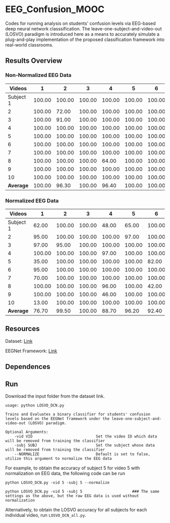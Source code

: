 # EEG_Confusion_MOOC
Codes for running analysis on students' confusion levels via EEG-based deep neural network classsification. The leave-one-subject-and-video-out (LOSVO) paradigm is introduced here as a means to accurately simulate a plug-and-play implementation of the proposed classification framework into real-world classrooms.

## Results Overview

### Non-Normalized EEG Data
| Videos| 1 | 2 | 3 | 4 | 5 | 6 | 7 | 8 | 9 | 10 | Average |
|-|-|-|-|-|-|-|-|-|-|-|-|
| Subject 1 | 100.00 | 100.00 | 100.00 | 100.00 | 100.00 | 100.00 | 100.00 | 100.00 | 100.00 | 100.00 | 100.00 |
| 2 | 100.00 | 72.00 | 100.00 | 100.00 | 100.00 | 100.00 | 100.00 | 100.00 | 100.00 | 97.00 | 86.90 |
| 3 | 100.00 | 91.00 | 100.00 | 100.00 | 100.00 | 100.00 | 100.00 | 100.00 | 100.00 | 83.00 | 97.40 |
| 4 | 100.00 | 100.00 | 100.00 | 100.00 | 100.00 | 100.00 | 100.00 | 100.00 | 100.00 | 86.00 | 98.60 |
| 5 | 100.00 | 100.00 | 100.00 | 100.00 | 100.00 | 100.00 | 100.00 | 100.00 | 100.00 | 100.00 | 100.00 |
| 6 | 100.00 | 100.00 | 100.00 | 100.00 | 100.00 | 100.00 | 100.00 | 100.00 | 100.00 | 100.00 | 100.00 |
| 7 | 100.00 | 100.00 | 100.00 | 100.00 | 100.00 | 100.00 | 100.00 | 100.00 | 0.00 | 100.00 | 90.00 |
| 8 | 100.00 | 100.00 | 100.00 | 64.00 | 100.00 | 100.00 | 100.00 | 100.00 | 0.00 | 100.00 | 86.40 |
| 9 | 100.00 | 100.00 | 100.00 | 100.00 | 100.00 | 100.00 | 100.00 | 100.00 | 100.00 | 100.00| 100.00 |
| 10 | 100.00 | 100.00 | 100.00 | 100.00 | 100.00 | 100.00 | 100.00 | 100.00 | 100.00 | 82.00 | 98.20 |
| **Average** | 100.00 | 96.30 | 100.00 | 96.40 | 100.00 | 100.00 | 100.00 | 90.00 | 80.00 | 94.80 | 95.75 |

### Normalized EEG Data
| Videos| 1 | 2 | 3 | 4 | 5 | 6 | 7 | 8 | 9 | 10 | Average |
|-|-|-|-|-|-|-|-|-|-|-|-|
| Subject 1 | 62.00 | 100.00 | 100.00 | 48.00 | 65.00 | 100.00 | 100.00 | 95.00 | 100.00 | 100.00 | 87.00 |
| 2         | 95.00 | 100.00| 100.00 | 100.00 | 97.00 | 100.00 | 100.00 | 88.00 | 76.00 | 87.00 | 94.30 |
| 3         | 97.00 | 95.00 | 100.00 | 100.00 | 100.00 | 100.00 | 100.00 | 100.00 | 100.00 | 100.00 | 99.20 |
| 4         | 100.00 | 100.00 | 100.00 | 97.00 | 100.00 | 100.00 | 100.00 | 100.00 | 100.00 | 86.00 | 99.70 |
| 5         | 35.00 | 100.00 | 100.00 | 100.00 | 100.00 | 82.00 | 100.00 | 100.00 | 88.00 | 100.00 | 90.50 |
| 6         | 95.00 | 100.00 | 100.00 | 100.00 | 100.00 | 100.00 | 100.00 | 100.00 | 100.00 | 100.00 | 99.50 |
| 7         | 70.00 | 100.00 | 100.00 | 100.00 | 100.00 | 100.00 | 100.00 | 100.00 | 100.00 | 94.00 | 96.40 |
| 8         | 100.00 | 100.00 | 100.00 | 96.00 | 100.00 | 42.00 | 100.00 | 100.00 | 100.00 | 100.00 | 93.80 |
| 9         | 100.00 | 100.00 | 100.00 | 46.00 | 100.00 | 100.00 | 100.00 | 100.00 | 100.00 | 100.00| 94.60 |
| 10        | 13.00 | 100.00 | 100.00 | 100.00 | 100.00 | 100.00 | 100.00 | 100.00 | 100.00 | 95.00 | 90.80 |
| **Average** | 76.70 | 99.50 | 100.00 | 88.70 | 96.20 | 92.40 | 100.00 | 98.30 | 96.40 | 97.60 | 94.58 |
## Resources
Dataset: [Link](https://www.kaggle.com/datasets/wanghaohan/confused-eeg)

EEGNet Framework: [Link](https://github.com/braindecode/braindecode)

## Dependences

## Run

Download the input folder from the dataset link.

```
usage: python LOSVO_DCN.py

Trains and Evaluates a binary classifier for students' confusion levels based on the EEGNet framework under the leave-one-subject-and-video-out (LOSVO) paradigm.

Optional Arguments:
    -vid VID                            Set the video ID which data will be removed from training the classifier
    -subj SUBJ                          Set the subject whose data will be removed from training the classifier
    --NORMALIZE                         Default is set to false, utilize this argument to normalize the EEG data

```

For example, to obtain the accuracy of subject 5 for video 5 with normalization on EEG data, the following code can be run
```
python LOSVO_DCN.py -vid 5 -subj 5 --normalize

python LOSVO_DCN.py -vid 5 -subj 5                      ### The same settings as the above, but the raw EEG data is used without normalization
```


Alternatively, to obtain the LOSVO accuracy for all subjects for each individual video, run `LOSVO_DCN_all.py`.
